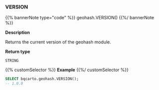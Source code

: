 ### VERSION

{{% bannerNote type="code" %}}
geohash.VERSION()
{{%/ bannerNote %}}

**Description**

Returns the current version of the geohash module.

**Return type**

`STRING`

{{% customSelector %}}
**Example**
{{%/ customSelector %}}

```sql
SELECT bqcarto.geohash.VERSION();
-- 1.0.0
```